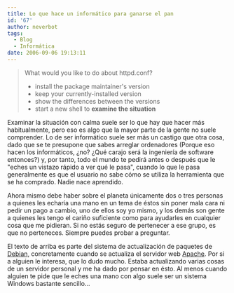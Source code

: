 ```yaml
---
title: Lo que hace un informático para ganarse el pan
id: '67'
author: neverbot
tags:
  - Blog
  - Informática
date: 2006-09-06 19:13:11
---
```


> What would you like to do about httpd.conf?
> 
> *   install the package maintainer's version
> *   keep your currently-installed version
> *   show the differences between the versions
> *   start a new shell to **examine the situation**

Examinar la situación con calma suele ser lo que hay que hacer más habitualmente, pero eso es algo que la mayor parte de la gente no suele comprender. Lo de ser informático suele ser más un castigo que otra cosa, dado que se te presupone que sabes arreglar ordenadores (Porque eso hacen los informáticos, ¿no? ¿Qué carajo será la ingeniería de software entonces?) y, por tanto, todo el mundo te pedirá antes o después que le "eches un vistazo rápido a ver qué le pasa", cuando lo que le pasa generalmente es que el usuario no sabe cómo se utiliza la herramienta que se ha comprado. Nadie nace aprendido.

Ahora mismo debe haber sobre el planeta únicamente dos o tres personas a quienes les echaría una mano en un tema de éstos sin poner mala cara ni pedir un pago a cambio, uno de ellos soy yo mismo, y los demás son gente a quienes les tengo el cariño suficiente como para ayudarles en cualquier cosa que me pidieran. Si no estás seguro de pertenecer a ese grupo, es que no perteneces. Siempre puedes probar a preguntar.

El texto de arriba es parte del sistema de actualización de paquetes de [Debian](http://www.debian.org/), concretamente cuando se actualiza el servidor web [Apache](http://httpd.apache.org/). Por si a alguien le interesa, que lo dudo mucho. Estaba actualizando varias cosas de un servidor personal y me ha dado por pensar en ésto. Al menos cuando alguien te pide que le eches una mano con algo suele ser un sistema Windows bastante sencillo...